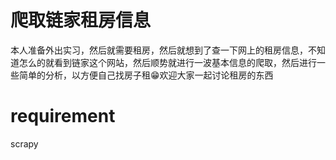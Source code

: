# 爬取链家租房信息
本人准备外出实习，然后就需要租房，然后就想到了查一下网上的租房信息，不知道怎么的就看到链家这个网站，然后顺势就进行一波基本信息的爬取，然后进行一些简单的分析，以方便自己找房子租😁欢迎大家一起讨论租房的东西

# requirement
scrapy 